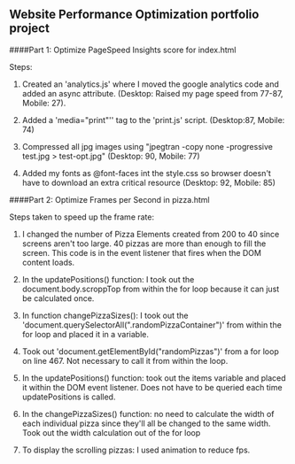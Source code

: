## Website Performance Optimization portfolio project

####Part 1: Optimize PageSpeed Insights score for index.html

Steps:

1. Created an 'analytics.js' where I moved the google analytics code and added an async attribute. (Desktop: Raised my page speed from 77-87, Mobile: 27).

2. Added a 'media="print"'' tag to the 'print.js' script. (Desktop:87, Mobile: 74)

3. Compressed all jpg images using "jpegtran -copy none -progressive test.jpg > test-opt.jpg" (Desktop: 90, Mobile: 77)

4. Added my fonts as @font-faces int the style.css so browser doesn't have to download an extra critical resource (Desktop: 92, Mobile: 85)

####Part 2: Optimize Frames per Second in pizza.html

Steps taken to speed up the frame rate:

1. I changed the number of Pizza Elements created from 200 to 40 since screens aren't too large. 40 pizzas are more than enough to fill the screen. This code is in the event listener that fires when the DOM content loads.

2. In the updatePositions() function: I took out the document.body.scroppTop from within the for loop because it can just be calculated once.

3. In function changePizzaSizes(): I took out the 'document.querySelectorAll(".randomPizzaContainer")' from within the for loop and placed it in a variable. 

4. Took out 'document.getElementById("randomPizzas")' from a for loop on line 467. Not necessary to call it from within the loop. 

5. In the updatePositions() function: took out the items variable and placed it within the DOM event listener. Does not have to be queried each time updatePositions is called. 

6. In the changePizzaSizes() function: no need to calculate the width of each individual pizza since they'll all be changed to the same width. Took out the width calculation out of the for loop

7. To display the scrolling pizzas: I used animation to reduce fps. 


